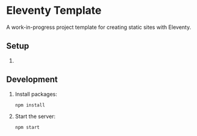 # Eleventy Template
A work-in-progress project template for creating static sites with Eleventy.

## Setup
1. 

## Development
1. Install packages:
   ```sh
   npm install
   ```
2. Start the server:
    ```sh
    npm start
    ```